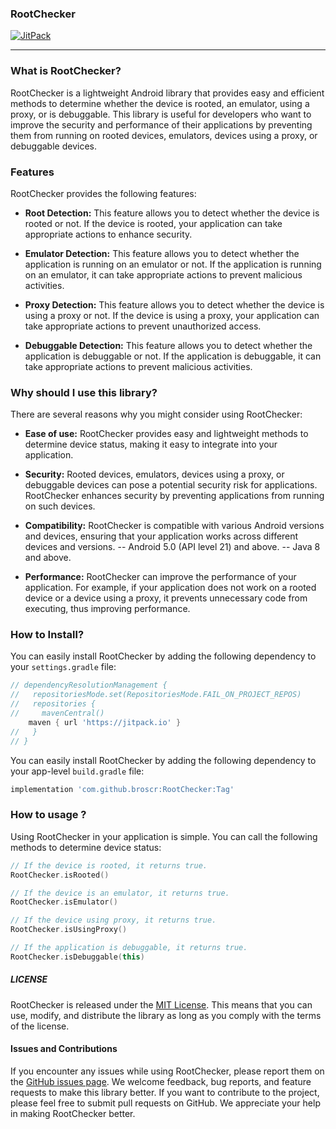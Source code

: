 ### RootChecker
[![JitPack](https://jitpack.io/v/broscr/RootChecker.svg)](https://jitpack.io/#broscr/RootChecker)

---

### What is RootChecker?

RootChecker is a lightweight Android library that provides easy and efficient methods to determine whether the device is rooted, an emulator, using a proxy, or is debuggable. This library is useful for developers who want to improve the security and performance of their applications by preventing them from running on rooted devices, emulators, devices using a proxy, or debuggable devices.

### Features

RootChecker provides the following features:

- **Root Detection:** This feature allows you to detect whether the device is rooted or not. If the device is rooted, your application can take appropriate actions to enhance security.

- **Emulator Detection:** This feature allows you to detect whether the application is running on an emulator or not. If the application is running on an emulator, it can take appropriate actions to prevent malicious activities.

- **Proxy Detection:** This feature allows you to detect whether the device is using a proxy or not. If the device is using a proxy, your application can take appropriate actions to prevent unauthorized access.

- **Debuggable Detection:** This feature allows you to detect whether the application is debuggable or not. If the application is debuggable, it can take appropriate actions to prevent malicious activities.

### Why should I use this library?

There are several reasons why you might consider using RootChecker:

- **Ease of use:** RootChecker provides easy and lightweight methods to determine device status, making it easy to integrate into your application.

- **Security:** Rooted devices, emulators, devices using a proxy, or debuggable devices can pose a potential security risk for applications. RootChecker enhances security by preventing applications from running on such devices.

- **Compatibility:** RootChecker is compatible with various Android versions and devices, ensuring that your application works across different devices and versions.
  --  Android 5.0 (API level 21) and above.
  --  Java 8 and above.

- **Performance:** RootChecker can improve the performance of your application. For example, if your application does not work on a rooted device or a device using a proxy, it prevents unnecessary code from executing, thus improving performance.


### How to Install?

You can easily install RootChecker by adding the following dependency to your `settings.gradle` file:
```groovy
// dependencyResolutionManagement {
//   repositoriesMode.set(RepositoriesMode.FAIL_ON_PROJECT_REPOS)
//   repositories {
//     mavenCentral()
    maven { url 'https://jitpack.io' }
//   }
// }
```
You can easily install RootChecker by adding the following dependency to your app-level `build.gradle` file:
```groovy
implementation 'com.github.broscr:RootChecker:Tag'
```
### How to usage ?

Using RootChecker in your application is simple. You can call the following methods to determine device status:

```kotlin
// If the device is rooted, it returns true. 
RootChecker.isRooted()

// If the device is an emulator, it returns true. 
RootChecker.isEmulator()

// If the device using proxy, it returns true.
RootChecker.isUsingProxy()

// If the application is debuggable, it returns true.
RootChecker.isDebuggable(this)
```

[](./image.png)

##### LICENSE

RootChecker is released under the [MIT License](https://github.com/broscr/RootChecker/blob/master/LICENSE). This means that you can use, modify, and distribute the library as long as you comply with the terms of the license.

#### Issues and Contributions

If you encounter any issues while using RootChecker, please report them on the [GitHub issues page](https://github.com/broscr/RootChecker/issues). We welcome feedback, bug reports, and feature requests to make this library better. If you want to contribute to the project, please feel free to submit pull requests on GitHub. We appreciate your help in making RootChecker better.